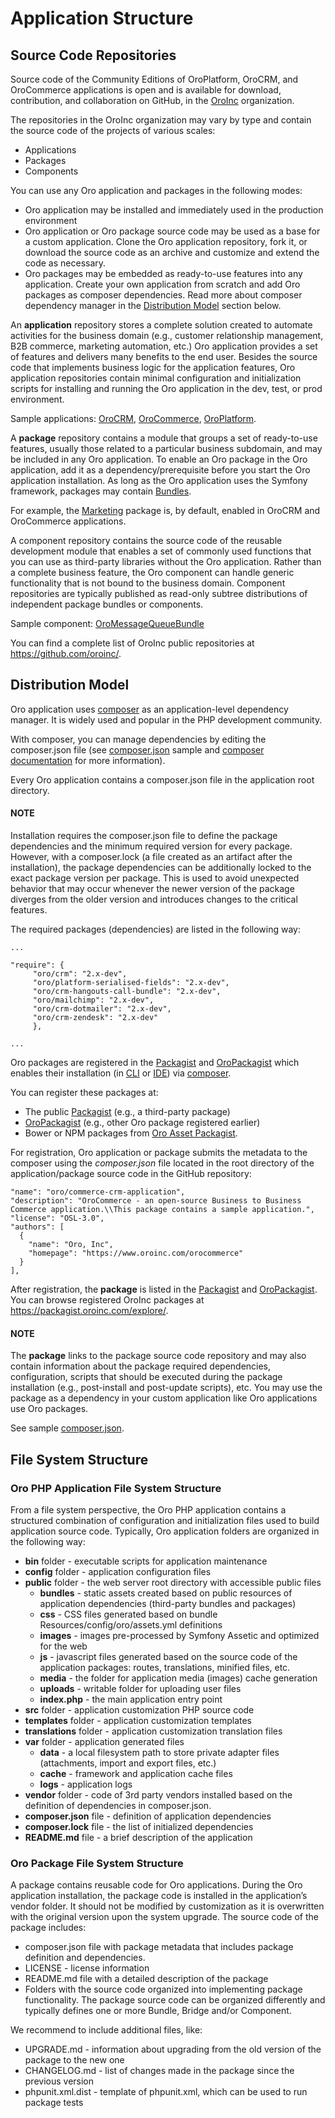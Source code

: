 <!-- begin_oro_php_app_structure -->

# Application Structure

## Source Code Repositories

Source code of the Community Editions of OroPlatform, OroCRM, and OroCommerce applications is open and is available for download, contribution, and collaboration on GitHub, in the <a href="https://github.com/oroinc/" target="_blank">OroInc</a> organization.

The repositories in the OroInc organization may vary by type and contain the source code of the projects of various scales:

* Applications
* Packages
* Components

You can use any Oro application and packages in the following modes:

* Oro application may be installed and immediately used in the production environment
* Oro application or Oro package source code may be used as a base for a custom application. Clone the Oro application repository, fork it, or download the source code as an archive and customize and extend the code as necessary.
* Oro packages may be embedded as ready-to-use features into any application. Create your own application from scratch and add Oro packages as composer dependencies. Read more about composer dependency manager in the [Distribution Model]() section below.

An **application** repository stores a complete solution created to automate activities for the business domain (e.g., customer relationship management, B2B commerce, marketing automation, etc.) Oro application provides a set of features and delivers many benefits to the end user. Besides the source code that implements business logic for the application features, Oro application repositories contain minimal configuration and initialization scripts for installing and running the Oro application in the dev, test, or prod environment.

Sample applications: <a href="https://github.com/oroinc/crm-application" target="_blank">OroCRM</a>, <a href="https://github.com/oroinc/orocommerce-application" target="_blank">OroCommerce</a>, <a href="https://github.com/oroinc/platform-application" target="_blank">OroPlatform</a>.

A **package** repository contains a module that groups a set of ready-to-use features, usually those related to a particular business subdomain, and may be included in any Oro application. To enable an Oro package in the Oro application, add it as a dependency/prerequisite before you start the Oro application installation. As long as the Oro application uses the Symfony framework, packages may contain <a href="https://symfony.com/doc/5.4/bundles.html" target="_blank">Bundles</a>.

For example, the <a href="https://github.com/oroinc/OroCRMMarketingBundle" target="_blank">Marketing</a> package is, by default, enabled in OroCRM and OroCommerce applications.

A component repository contains the source code of the reusable development module that enables a set of commonly used functions that you can use as third-party libraries without the Oro application. Rather than a complete business feature, the Oro component can handle generic functionality that is not bound to the business domain. Component repositories are typically published as read-only subtree distributions of independent package bundles or components.

Sample component: <a href="https://github.com/oroinc/platform/tree/5.0/src/Oro/Bundle/MessageQueueBundle" target="_blank">OroMessageQueueBundle</a>

You can find a complete list of OroInc public repositories at <a href="https://github.com/oroinc/" target="_blank">https://github.com/oroinc/</a>.

## Distribution Model

Oro application uses <a href="https://getcomposer.org/doc/03-cli.md#require" target="_blank">composer</a> as an application-level dependency manager. It is widely used and popular in the PHP development community.

With composer, you can manage dependencies by editing the composer.json file (see <a href="https://github.com/oroinc/crm-application/blob/5.0/composer.json" target="_blank">composer.json</a> sample and <a href="https://getcomposer.org/doc/" target="_blank">composer documentation</a> for more information).

Every Oro application contains a composer.json file in the application root directory.

#### NOTE
Installation requires the composer.json file to define the package dependencies and the minimum required version for every package. However, with a composer.lock (a file created as an artifact after the installation), the package dependencies can be additionally locked to the exact package version per package. This is used to avoid unexpected behavior that may occur whenever the newer version of the package diverges from the older version and introduces changes to the critical features.

The required packages (dependencies) are listed in the following way:

```none
...

"require": {
     "oro/crm": "2.x-dev",
     "oro/platform-serialised-fields": "2.x-dev",
     "oro/crm-hangouts-call-bundle": "2.x-dev",
     "oro/mailchimp": "2.x-dev",
     "oro/crm-dotmailer": "2.x-dev",
     "oro/crm-zendesk": "2.x-dev"
     },

...
```

Oro packages are registered in the <a href="https://packagist.org/" target="_blank">Packagist</a> and <a href="https://packagist.oroinc.com/" target="_blank">OroPackagist</a> which enables their installation (in <a href="https://getcomposer.org/doc/03-cli.md" target="_blank">CLI</a> or <a href="https://www.jetbrains.com/help/phpstorm/composer-dependency-manager.html" target="_blank">IDE</a>) via <a href="https://getcomposer.org/doc/03-cli.md#require" target="_blank">composer</a>.

You can register these packages at:

* The public <a href="https://packagist.org/" target="_blank">Packagist</a> (e.g., a third-party package)
* <a href="https://packagist.oroinc.com/" target="_blank">OroPackagist</a> (e.g., other Oro package registered earlier)
* Bower or NPM packages from <a href="https://asset-packagist.oroinc.com/" target="_blank">Oro Asset Packagist</a>.

For registration, Oro application or package submits the metadata to the composer using the *composer.json* file located in the root directory of the application/package source code in the GitHub repository:

```none
"name": "oro/commerce-crm-application",
"description": "OroCommerce - an open-source Business to Business Commerce application.\\This package contains a sample application.",
"license": "OSL-3.0",
"authors": [
  {
    "name": "Oro, Inc",
    "homepage": "https://www.oroinc.com/orocommerce"
  }
],
```

After registration, the **package** is listed in the <a href="https://packagist.org/" target="_blank">Packagist</a>  and <a href="https://packagist.oroinc.com/" target="_blank">OroPackagist</a>. You can browse registered OroInc packages at <a href="https://packagist.oroinc.com/" target="_blank">https://packagist.oroinc.com/explore/</a>.

#### NOTE
The **package** links to the package source code repository and may also contain information about the package required dependencies, configuration, scripts that should be executed during the package installation (e.g., post-install and post-update scripts), etc. You may use the package as a dependency in your custom application like Oro applications use Oro packages.

See sample <a href="https://github.com/oroinc/crm-application/blob/5.0/composer.json" target="_blank">composer.json</a>.

## File System Structure

### Oro PHP Application File System Structure

From a file system perspective, the Oro PHP application contains a structured combination of configuration and initialization files used to build application source code. Typically, Oro application folders are organized in the following way:

* **bin** folder - executable scripts for application maintenance
* **config** folder - application configuration files
* **public** folder - the web server root directory with accessible public files
  * **bundles** - static assets created based on public resources of application dependencies (third-party bundles and packages)
  * **css** - CSS files generated based on bundle Resources/config/oro/assets.yml definitions
  * **images** - images pre-processed by Symfony Assetic and optimized for the web
  * **js** - javascript files generated based on the source code of the application packages: routes, translations, minified files, etc.
  * **media** - the folder for application media (images) cache generation
  * **uploads** - writable folder for uploading user files
  * **index.php** - the main application entry point
* **src** folder - application customization PHP source code
* **templates** folder - application customization templates
* **translations** folder - application customization translation files
* **var** folder - application generated files
  * **data** - a local filesystem path to store private adapter files (attachments, import and export files, etc.)
  * **cache** - framework and application cache files
  * **logs** - application logs
* **vendor** folder - code of 3rd party vendors installed based on the definition of dependencies in composer.json.
* **composer.json** file - definition of application dependencies
* **composer.lock** file - the list of initialized dependencies
* **README.md** file - a brief description of the application

### Oro Package File System Structure

A package contains reusable code for Oro applications. During the Oro application installation, the package code is installed in the application’s vendor folder. It should not be modified by customization as it is overwritten with the original version upon the system upgrade. The source code of the package includes:

* composer.json file with package metadata that includes package definition and dependencies.
* LICENSE - license information
* README.md file with a detailed description of the package
* Folders with the source code organized into implementing package functionality. The package source code can be organized differently and typically defines one or more Bundle, Bridge and/or Component.

We recommend to include additional files, like:

* UPGRADE.md - information about upgrading from the old version of the package to the new one
* CHANGELOG.md - list of changes made in the package since the previous version
* phpunit.xml.dist - template of phpunit.xml, which can be used to run package tests

<!-- finish_oro_php_app_structure -->
<!-- Frontend -->
